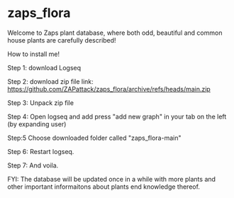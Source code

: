 # zaps_flora

Welcome to Zaps plant database, where both odd, beautiful and common house plants are carefully described!

How to install me!

Step 1: download Logseq

Step 2: download zip file link:
https://github.com/ZAPattack/zaps_flora/archive/refs/heads/main.zip

Step 3: Unpack zip file 

Step 4: Open logseq and add press "add new graph" in your tab on the left (by expanding user)  

Step:5 Choose downloaded folder called "zaps_flora-main"

Step 6: Restart logseq. 

Step 7: And voila.  


FYI:
The database will be updated once in a while with more plants and other important informaitons about plants end knowledge thereof. 
